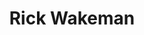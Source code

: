 ---
title: "Rick Wakeman"
summary: "Richard Christopher Wakeman is an English keyboardist and composer best known as a former member of the progressive rock band Yes across five tenures between 1971 and 2004, and for his solo albums released in the 1970s. AllMusic describes Wakeman as a \"classically trained keyboardist extraordinaire who plied his trade with Yes and developed his own brand of live spectacular in a solo act.\"Born and raised in West London, Wakeman quit his studies at the Royal College of Music in 1969 to become a full-time session musician. His early sessions included \"Space Oddity\", among other tracks, for David Bowie, and songs by Elton John, Marc Bolan, Cat Stevens, and Lou Reed. In 1970 Wakeman joined the folk rock group The Strawbs, during which his virtuosity gained national press coverage. He left in 1971 to join Yes, with whom he played on some of their most influential albums across two stints until 1980. During this time Wakeman began a solo career in 1973 and became an iconic and prominent figure in progressive rock. His highest-selling and most acclaimed albums are his first three: The Six Wives of Henry VIII , the UK number-one Journey to the Centre of the Earth , and The Myths and Legends of King Arthur and the Knights of the Round Table , all concept albums. In 1974 he formed his band, The English Rock Ensemble, with which he toured worldwide and continues to perform, and went on to score his first major film, Lisztomania .
Wakeman had uneven success in the next two decades following a change in musical fashion and financial issues from two divorces. His most popular album was the conceptual rocker 1984 , which was followed by the minor pop hit single \"Glory Boys\" from Silent Nights . He expanded into other areas such as hosting the television show Gastank, composing for television and film, forming record labels, and producing his first New-age, ambient, and Christian music with Country Airs and The Gospels , respectively. In 1989 he reunited with former Yes bandmates for Anderson Bruford Wakeman Howe, which led to his third period in the group until 1992. Wakeman's most significant album of the 1990s was Return to the Centre of the Earth , his first UK Top 40 album in 18 years, and his piano album Piano Portraits produced his first UK Top 10 album since 1975. Starting in 2009, Wakeman revisited his three hit albums of the 1970s by performing them live with new and expanded arrangements. From 2016 to 2020, Wakeman was a member of Yes Featuring Jon Anderson, Trevor Rabin, Rick Wakeman. He continues to record albums and perform concerts worldwide in various capacities; his most recent album is A Gallery of the Imagination .
Wakeman's discography includes over 90 solo albums spanning a range of musical styles. He has also gained notoriety for his appearances on the television programs Live at Jongleurs, Countdown, Grumpy Old Men, and Watchdog, and for his radio show on Planet Rock that aired from 2005 to 2010. Wakeman has written an autobiography and two memoirs. In 2017, he was inducted into the Rock and Roll Hall of Fame as a member of Yes. He was awarded a CBE for his services to music and broadcasting in 2021."
slug: "rick-wakeman"
image: "rick-wakeman.jpg"
apple_music_artist_url: "https://music.apple.com/gb/artist/rick-wakeman/353061"
wikipedia_url: "https://en.wikipedia.org/wiki/Rick_Wakeman"
---
